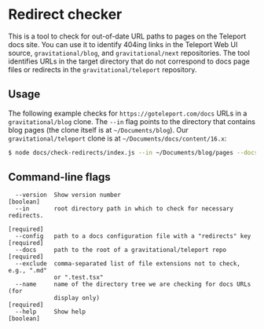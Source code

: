 # Redirect checker

This is a tool to check for out-of-date URL paths to pages on the Teleport docs
site. You can use it to identify 404ing links in the Teleport Web UI source,
`gravitational/blog`, and `gravitational/next` repositories. The tool identifies
URLs in the target directory that do not correspond to docs page files or
redirects in the `gravitational/teleport` repository.

## Usage

The following example checks for `https://goteleport.com/docs` URLs in a
`gravitational/blog` clone. The `--in` flag points to the directory that
contains blog pages (the clone itself is at `~/Documents/blog`). Our
`gravitational/teleport` clone is at `~/Documents/docs/content/16.x`:

```bash
$ node docs/check-redirects/index.js --in ~/Documents/blog/pages --docs ~/Documents/teleport --name ~/Documents/docs/content/16.x --config ~/Documents/docs/content/16.x/docs/config.json
```

## Command-line flags

```
  --version  Show version number                                       [boolean]
  --in       root directory path in which to check for necessary redirects.
                                                                      [required]
  --config   path to a docs configuration file with a "redirects" key [required]
  --docs     path to the root of a gravitational/teleport repo        [required]
  --exclude  comma-separated list of file extensions not to check, e.g., ".md"
             or ".test.tsx"
  --name     name of the directory tree we are checking for docs URLs (for
             display only)                                            [required]
  --help     Show help                                                 [boolean]
```
